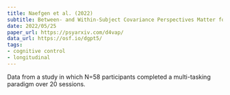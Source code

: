 ```yaml
---
title: Naefgen et al. (2022)
subtitle: Between- and Within-Subject Covariance Perspectives Matter for Investigations into the Relationship Between Single- and Dual-Tasking Performance
date: 2022/05/25
paper_url: https://psyarxiv.com/d4vap/
data_url: https://osf.io/dgpt5/
tags:
- cognitive control
- longitudinal
---
```


Data from a study in which N=58 participants completed a multi-tasking paradigm over 20 sessions.
